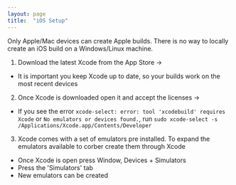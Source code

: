 ```yaml
---
layout: page
title:  "iOS Setup"
---
```


Only Apple/Mac devices can create Apple builds. There is no way to locally create an iOS build on a Windows/Linux machine.

1. Download the latest Xcode from the App Store ->
- It is important you keep Xcode up to date, so your builds work on the most recent devices

2. Once Xcode is downloaded open it and accept the licenses ->
- If you see the error `xcode-select: error: tool 'xcodebuild' requires Xcode` or `No emulators or devices found.`, run `sudo xcode-select -s /Applications/Xcode.app/Contents/Developer`

3. Xcode comes with a set of emulators pre installed. To expand the emulators available to corber create them through Xcode
- Once Xcode is open press Window, Devices + Simulators
- Press the 'Simulators' tab
- New emulators can be created

